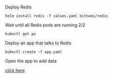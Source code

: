 
Deploy Redis

`helm install redis -f values.yaml bitnami/redis`

Wait until all Redis pods are running 2/2

`kubectl get po`

Deploy an app that talks to Redis

`kubectl create -f app.yaml`

Open the app to add data

[click here]({{TRAFFIC_HOST1_30123}})